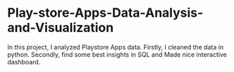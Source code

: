 # Play-store-Apps-Data-Analysis-and-Visualization
In this project, I analyzed Playstore Apps data. Firstly, I cleaned the data in python. Secondly, find some best insights in SQL and Made nice interactive dashboard.   
